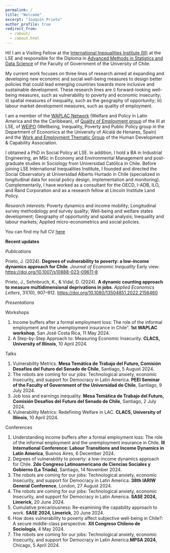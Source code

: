 ```yaml
---
permalink: /
title: "Welcome"
excerpt: "Joaquín Prieto"
author_profile: true
redirect_from: 
  - /about/
  - /about.html
---
```



Hi! I am a Visiting Fellow at the <a href="https://www.lse.ac.uk/International-Inequalities/People/Joaquin-Prieto" target="_blank"> International Inequalities Institute (III)</a>  at the LSE and responsible for the Diploma in <a href="https://gobierno.uchile.cl/postgrado/educacion-continua/cursos-ejecutivos" target="_blank">Advanced Methods in Statistics and Data Science</a> of the Faculty of Government of the University of Chile.

My current work focuses on three lines of research aimed at expanding and developing new economic and social well-being measures to design better policies that could lead emerging countries towards more inclusive and sustainable development. These research lines are i) forward-looking well-being measures, such as vulnerability to poverty and economic insecurity; ii) spatial measures of inequality, such as the geography of opportunity; iii) labour market development measures, such as quality of employment.

I am a member of the <a href="http://waplac.org/country-members" target="_blank">  WAPLAC Network</a> (Welfare and Policy in Latin America and the the Caribbean), of <a href="https://quality-employment.org" target="_blank"> Quality of Employment group</a> of the III at LSE, of <a href="https://sites.google.com/view/weipo-uah/team" target="_blank"> WEIPO</a> (Wellbeing, Inequality, Poverty and Public Policy group in the Department of Economics at the University of Alcalá de Henares, Spain) and the <a href="https://hd-ca.org/thematic_group/work-employment)" target="_blank"> Work and Employment Thematic Group</a> of the Human Development & Capability Association.

I obtained a PhD in Social Policy at LSE. In addition, I hold a BA in Industrial Engineering, an MSc in Economy and Environmental Management and post-graduate studies in Sociology from Universidad Católica in Chile. Before joining LSE International Inequalities Institute, I founded and directed the Social Observatory at Universidad Alberto Hurtado in Chile (specialized in longitudinal data for social policy design, implementation and monitoring). Complementarily, I have worked as a consultant for the OECD, I-ADB, ILO, and Rand Corporation and as a research fellow at Lincoln Institute Land Policy.

_Research interests:_  Poverty dynamics and income mobility; Longitudinal survey methodology and survey quality; Well-being and welfare states development; Geography of opportunity and spatial analysis; Inequality and labour markets; Applied micro-econometrics and social policies.

You can find my full CV <a href="files/CV_Joaquin_Prieto_Mar_2024.pdf" target="_blank"> here </a>

__Recent updates__

_Publications_

Prieto, J. (2024). __Degrees of vulnerability to poverty: a low-income dynamics approach for Chile__. _Journal of Economic Inequality_  Early view: <a href="https://link.springer.com/article/10.1007/s10888-023-09611-8" target="_blank"> https://doi.org/10.1007/s10888-023-09611-8</a>

Prieto, J., Sehnbruch, K., & Vidal, D. (2024). __A dynamic counting approach to measure multidimensional deprivations in jobs__. _Applied Economics Letters_, 31(10), 907–912.  <a href="https://www.tandfonline.com/doi/full/10.1080/13504851.2022.2156460" target="_blank"> https://doi.org/10.1080/13504851.2022.2156460</a>

_Presentations_

Workshops

1.  Income buffers after a formal employment loss: The role of the informal employment and the unemployment insurance in Chile”. __1st WAPLAC workshop__, San José Costa Rica, 11 May 2024.
2.  A Step-by-Step Approach to: Measuring Economic Insecurity. __CLACS, University of Illinois__, 10 April 2024.

Talks

1.  Vulnerability Metrics. __Mesa Temática de Trabajo del Futuro, Comisión Desafíos del Futuro del Senado de Chile__, Santiago, 5 August 2024.
2.  The robots are coming for our jobs: Technological anxiety, economic Insecurity, and support for Democracy in Latin America. __PEEI Seminar of the Faculty of Government of the Universidad de Chile__, Santiago, 9 July 2024.
3.  Job loss and earnings inequality. __Mesa Temática de Trabajo del Futuro, Comisión Desafíos del Futuro del Senado de Chile__, Santiago, 2 July 2024.
4.  Vulnerability Metrics: Redefining Welfare in LAC. __CLACS, University of Illinois__, 10 April 2024.

Conferences

1.  Understanding income buffers after a formal employment loss: The role of the informal employment and the unemployment insurance in Chile. __III International Conference: Labour Transitions and Income Dynamics in Latin America__, Buenos Aires, 6 December 2024.
2.  Degrees of vulnerability to poverty: a low-income dynamics approach for Chile. __2do Congreso Latinoamericano de Ciencias Sociales y Gobierno (La Triada)__, Santiago, 14 November 2024.
3.  The robots are coming for our jobs: Technological anxiety, economic Insecurity, and support for Democracy in Latin America. __38th IARIW General Conference__, London, 27 August 2024.
4.  The robots are coming for our jobs: Technological anxiety, economic Insecurity, and support for Democracy in Latin America. __SASE 2024, Limerick__, 20 June 2024.
5.  Cumulative precariousness: Re-examining the capability approach to work. __SASE 2024, Limerick__, 20 June 2024.
6.  How does vulnerability to poverty affect subjective well-being in Chile?: A secure middle-class perspective. __XII Congreso Chileno de Sociología__, 4 May 2024.
7.  The robots are coming for our jobs: Technological anxiety, economic Insecurity, and support for Democracy in Latin America.__MPSA 2024__, Chicago, 5 April 2024.